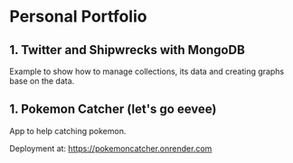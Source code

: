 # Personal Portfolio

## 1. Twitter and Shipwrecks with MongoDB
Example to show how to manage collections, its data and creating graphs base on the data.

## 1. Pokemon Catcher (let's go eevee)
App to help catching pokemon.

Deployment at: https://pokemoncatcher.onrender.com
